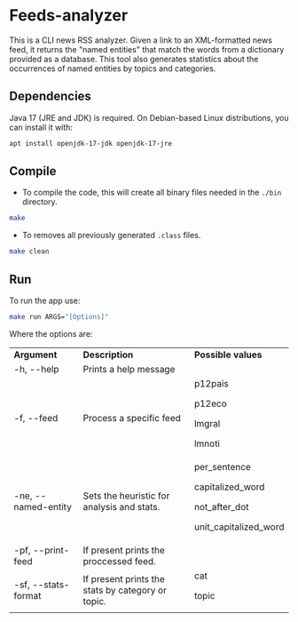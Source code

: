 # Feeds-analyzer

This is a CLI news RSS analyzer. Given a link to an XML-formatted news feed, it returns the "named entities" that match the words from a dictionary provided as a database. This tool also generates statistics about the occurrences of named entities by topics and categories.

## Dependencies

Java 17 (JRE and JDK) is required. On Debian-based Linux distributions, you can install it with:

```bash
apt install openjdk-17-jdk openjdk-17-jre
```

## Compile

* To compile the code, this will create all binary files needed in the `./bin` directory.

```bash
make
```

* To removes all previously generated `.class` files.

```bash
make clean
```

## Run

To run the app use:
```bash
make run ARGS="[Options]"
```

Where the options are:

<table>
  <tr>
   <td><strong>Argument</strong>
   </td>
   <td><strong>Description</strong>
   </td>
   <td><strong>Possible values</strong>
   </td>
  </tr>
  <tr>
   <td>-h, --help
   </td>
   <td>Prints a help message
   </td>
   <td>
   </td>
  </tr>
  <tr>
   <td>-f, --feed
   </td>
   <td>Process a specific feed
   </td>
   <td>p12pais
<p>
p12eco
<p>
lmgral
<p>
lmnoti
   </td>
  </tr>
  <tr>
   <td>-ne, --named-entity
   </td>
   <td>Sets the heuristic for analysis and stats.
   </td>
   <td>per_sentence
   <p>
capitalized_word
<p>
not_after_dot
<p>
unit_capitalized_word
   </td>
  </tr>
  <tr>
   <td>-pf, --print-feed
   </td>
   <td> If present prints the proccessed feed.
   </td>
   <td>
   </td>
  </tr>
  <tr>
   <td>-sf, --stats-format
   </td>
   <td>If present prints the stats by category or topic.
   </td>
   <td>cat
<p>
topic
   </td>
  </tr>
</table>

